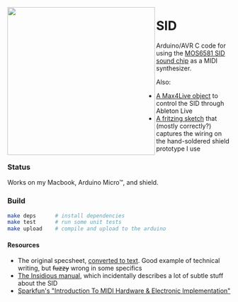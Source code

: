 <p align=center>
  <image src=sid.jpg width=333 height=333 align=left>
  </image>
</p>

# SID
Arduino/AVR C code for using the [MOS6581 SID sound chip](https://en.wikipedia.org/wiki/MOS_Technology_6581) as a MIDI synthesizer.

Also:

  - [A Max4Live object](data/SID.amxd) to control the SID through Ableton Live
  - [A fritzing sketch](data/SID_shield.fzz) that (mostly correctly?) captures the wiring on the hand-soldered shield prototype I use

### Status

Works on my Macbook, Arduino Micro™, and shield.

### Build

```bash
make deps      # install dependencies
make test      # run some unit tests
make upload    # compile and upload to the arduino
```

#### Resources

- The original specsheet, [converted to text](http://www.sidmusic.org/sid/sidtech2.html). Good example of technical writing, but ~~fuzzy~~ wrong in some specifics
- [The Insidious manual](https://impactsoundworks.com/docs/inSIDious%20Manual.pdf), which incidentally describes a lot of subtle stuff about the SID
- [Sparkfun's "Introduction To MIDI Hardware & Electronic Implementation"](https://learn.sparkfun.com/tutorials/midi-tutorial/hardware--electronic-implementation)
